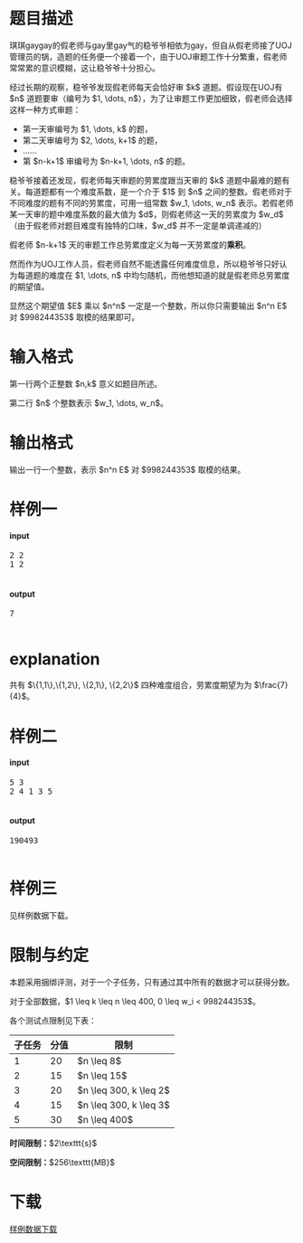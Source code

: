 # 题目描述

<p>琪琪gaygay的假老师与gay里gay气的稳爷爷相依为gay，但自从假老师接了UOJ管理员的锅，造题的任务便一个接着一个，由于UOJ审题工作十分繁重，假老师常常累的意识模糊，这让稳爷爷十分担心。</p>
<p>经过长期的观察，稳爷爷发现假老师每天会恰好审 $k$ 道题。假设现在UOJ有 $n$ 道题要审（编号为 $1, \dots, n$），为了让审题工作更加细致，假老师会选择这样一种方式审题：</p>
<ul><li>第一天审编号为 $1, \dots, k$ 的题，</li>
<li>第二天审编号为 $2, \dots, k+1$ 的题，</li>
<li>……</li>
<li>第 $n-k+1$ 审编号为 $n-k+1, \dots, n$ 的题。</li>
</ul><p>稳爷爷接着还发现，假老师每天审题的劳累度跟当天审的 $k$ 道题中最难的题有关。每道题都有一个难度系数，是一个介于 $1$ 到 $n$ 之间的整数。假老师对于不同难度的题有不同的劳累度，可用一组常数 $w_1, \dots, w_n$ 表示。若假老师某一天审的题中难度系数的最大值为 $d$，则假老师这一天的劳累度为 $w_d$（由于假老师对题目难度有独特的口味，$w_d$ 并不一定是单调递减的）</p>
<p>假老师 $n-k+1$ 天的审题工作总劳累度定义为每一天劳累度的<strong>乘积</strong>。</p>
<p>然而作为UOJ工作人员，假老师自然不能透露任何难度信息，所以稳爷爷只好认为每道题的难度在 $1, \dots, n$ 中均匀随机，而他想知道的就是假老师总劳累度的期望值。</p>
<p>显然这个期望值 $E$ 乘以 $n^n$ 一定是一个整数，所以你只需要输出 $n^n E$ 对 $998244353$ 取模的结果即可。</p>

# 输入格式


<p>第一行两个正整数 $n,k$ 意义如题目所述。</p>
<p>第二行 $n$ 个整数表示 $w_1, \dots, w_n$。</p>

# 输出格式


<p>输出一行一个整数，表示 $n^n E$ 对 $998244353$ 取模的结果。</p>

# 样例一


<h4>input</h4>
<pre>2 2
1 2

</pre>

<h4>output</h4>
<pre>7

</pre>


# explanation


<p>共有 $\{1,1\},\{1,2\}, \{2,1\}, \{2,2\}$ 四种难度组合，劳累度期望为为 $\frac{7}{4}$。</p>

# 样例二


<h4>input</h4>
<pre>5 3
2 4 1 3 5

</pre>

<h4>output</h4>
<pre>190493

</pre>


# 样例三


<p>见样例数据下载。</p>

# 限制与约定


<p>本题采用捆绑评测，对于一个子任务，只有通过其中所有的数据才可以获得分数。</p>
<p>对于全部数据，$1 \leq k \leq n \leq 400, 0 \leq w_i &lt; 998244353$。</p>
<p>各个测试点限制见下表：</p>
<div class="table-responsive">
<table class="table table-bordered table-text-center table-vertical-middle"><thead><tr><th>子任务</th>
<th>分值</th>
<th>限制</th>
</tr></thead><tbody><tr><td>1</td><td>20</td><td>$n \leq 8$</td></tr><tr><td>2</td><td>15</td><td>$n \leq 15$</td></tr><tr><td>3</td><td>20</td><td>$n \leq 300, k \leq 2$</td></tr><tr><td>4</td><td>15</td><td>$n \leq 300, k \leq 3$</td></tr><tr><td>5</td><td>30</td><td>$n \leq 400$</td></tr></tbody></table></div>

<p><strong>时间限制：</strong>$2\texttt{s}$</p>
<p><strong>空间限制：</strong>$256\texttt{MB}$</p>

# 下载


<p><a href="/download.php?type=problem&amp;id=311">样例数据下载</a></p>
